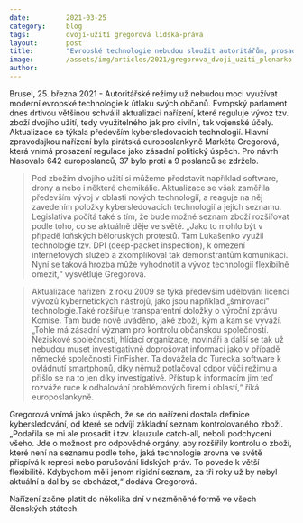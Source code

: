 ```yaml
---
date:         2021-03-25
category:     blog
tags:         dvojí-užití gregorová lidská-práva
layout:       post
title:        "Evropské technologie nebudou sloužit autoritářům, prosadila Gregorová. Europarlamentem prošlo nové nařízení"
image:        /assets/img/articles/2021/gregorova_dvoji_uziti_plenarko.JPG
author:       
---
```


Brusel, 25. března 2021 - Autoritářské režimy už nebudou moci využívat moderní evropské technologie k útlaku svých občanů. Evropský parlament dnes drtivou většinou schválil aktualizaci nařízení, které reguluje vývoz tzv. zboží dvojího užití, tedy využitelného jak pro civilní, tak vojenské účely. Aktualizace se týkala především kybersledovacích technologií. Hlavní zpravodajkou nařízení byla pirátská europoslankyně Markéta Gregorová, která vnímá prosazení regulace jako zásadní politický úspěch. Pro návrh hlasovalo 642 europoslanců, 37 bylo proti a 9 poslanců se zdrželo.

> Pod zbožím dvojího užití si můžeme představit například software, drony a nebo i některé chemikálie. Aktualizace se však zaměřila především vývoj v oblasti nových technologií, a reaguje na něj zavedením položky kybersledovacích technologií a jejich seznamu. Legislativa počítá také s tím, že bude možné seznam zboží rozšiřovat podle toho, co se aktuálně děje ve světě. „Jako to mohlo být v případě loňských běloruských protestů. Tam Lukašenko využil technologie tzv. DPI (deep-packet inspection), k omezení internetových služeb a zkomplikoval tak demonstrantům komunikaci. Nyní se taková hrozba může vyhodnotit a vývoz technologií flexibilně omezit,“ vysvětluje Gregorová.

> Aktualizace nařízení z roku 2009 se týká především udělování licencí vývozů kybernetických nástrojů, jako jsou například „šmírovací“ technologie.Také rozšiřuje transparentní doložky o výroční zprávu Komise. Tam bude nově uváděno, jaké zboží, kým a kam se vyváží. „Tohle má zásadní význam pro kontrolu občanskou společností. Neziskové společnosti, hlídací organizace, novináři a další se tak už nebudou muset investigativně doprošovat informací jako v případě německé společnosti FinFisher. Ta dovážela do Turecka software k ovládnutí smartphonů, díky němuž potlačoval odpor vůči režimu  a přišlo se na to jen díky investigativě. Přístup k informacím jim teď rozváže ruce k odhalování problémových firem i oblastí,“ říká europoslankyně.

Gregorová vnímá jako úspěch, že se do nařízení dostala definice kybersledování, od které se odvíjí základní seznam kontrolovaného zboží. „Podařila se mi ale prosadit i tzv. klauzule catch-all, neboli podchycení všeho. Jde o možnost pro odpovědné orgány, aby rozšířily kontrolu o zboží, které není na seznamu podle toho, jaká technologie zrovna ve světě přispívá k represi nebo porušování lidských práv. To povede k větší flexibilitě. Kdybychom měli jenom rigidní seznam, za tři roky už by nebyl aktuální a dal by se obcházet,“ dodává Gregorová.

Nařízení začne platit do několika dní v nezměněné formě ve všech členských státech.
